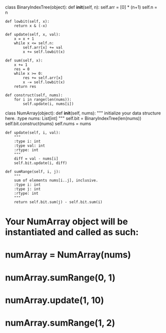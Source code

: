 class BinaryIndexTree(object):
    def __init__(self, n):
        self.arr = [0] * (n+1)
        self.n = n
        
    def lowbit(self, x):
        return x & (-x)
        
    def update(self, x, val):
        x = x + 1
        while x <= self.n:
            self.arr[x] += val
            x += self.lowbit(x)
            
    def sum(self, x):
        x += 1
        res = 0
        while x >= 0:
            res += self.arr[x]
            x -= self.lowbit(x)
        return res
        
    def construct(self, nums):
        for i in range(len(nums)):
            self.update(i, nums[i])

class NumArray(object):
    def __init__(self, nums):
        """
        initialize your data structure here.
        :type nums: List[int]
        """
        self.bit = BinaryIndexTree(len(nums))
        self.bit.construct(nums)
        self.nums = nums
        
    def update(self, i, val):
        """
        :type i: int
        :type val: int
        :rtype: int
        """
        diff = val - nums[i]
        self.bit.update(i, diff)

    def sumRange(self, i, j):
        """
        sum of elements nums[i..j], inclusive.
        :type i: int
        :type j: int
        :rtype: int
        """
        return self.bit.sum(j) - self.bit.sum(i)


# Your NumArray object will be instantiated and called as such:
# numArray = NumArray(nums)
# numArray.sumRange(0, 1)
# numArray.update(1, 10)
# numArray.sumRange(1, 2)